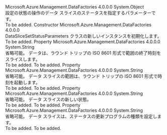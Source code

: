<Type Name="DataSliceSetStatusParameters" FullName="Microsoft.Azure.Management.DataFactories.Models.DataSliceSetStatusParameters">
  <TypeSignature Language="C#" Value="public class DataSliceSetStatusParameters" />
  <TypeSignature Language="ILAsm" Value=".class public auto ansi beforefieldinit DataSliceSetStatusParameters extends System.Object" />
  <TypeSignature Language="DocId" Value="T:Microsoft.Azure.Management.DataFactories.Models.DataSliceSetStatusParameters" />
  <TypeSignature Language="VB.NET" Value="Public Class DataSliceSetStatusParameters" />
  <TypeSignature Language="F#" Value="type DataSliceSetStatusParameters = class" />
  <AssemblyInfo>
    <AssemblyName>Microsoft.Azure.Management.DataFactories</AssemblyName>
    <AssemblyVersion>4.0.0.0</AssemblyVersion>
  </AssemblyInfo>
  <Base>
    <BaseTypeName>System.Object</BaseTypeName>
  </Base>
  <Interfaces />
  <Docs>
    <summary>
            設定の状態の操作のデータ スライスのステータスを指定するパラメーターです。
            </summary>
    <remarks>To be added.</remarks>
  </Docs>
  <Members>
    <Member MemberName=".ctor">
      <MemberSignature Language="C#" Value="public DataSliceSetStatusParameters ();" />
      <MemberSignature Language="ILAsm" Value=".method public hidebysig specialname rtspecialname instance void .ctor() cil managed" />
      <MemberSignature Language="DocId" Value="M:Microsoft.Azure.Management.DataFactories.Models.DataSliceSetStatusParameters.#ctor" />
      <MemberSignature Language="VB.NET" Value="Public Sub New ()" />
      <MemberType>Constructor</MemberType>
      <AssemblyInfo>
        <AssemblyName>Microsoft.Azure.Management.DataFactories</AssemblyName>
        <AssemblyVersion>4.0.0.0</AssemblyVersion>
      </AssemblyInfo>
      <Parameters />
      <Docs>
        <summary>
            DataSliceSetStatusParameters クラスの新しいインスタンスを初期化します。
            </summary>
        <remarks>To be added.</remarks>
      </Docs>
    </Member>
    <Member MemberName="DataSliceRangeEndTime">
      <MemberSignature Language="C#" Value="public string DataSliceRangeEndTime { get; set; }" />
      <MemberSignature Language="ILAsm" Value=".property instance string DataSliceRangeEndTime" />
      <MemberSignature Language="DocId" Value="P:Microsoft.Azure.Management.DataFactories.Models.DataSliceSetStatusParameters.DataSliceRangeEndTime" />
      <MemberSignature Language="VB.NET" Value="Public Property DataSliceRangeEndTime As String" />
      <MemberSignature Language="F#" Value="member this.DataSliceRangeEndTime : string with get, set" Usage="Microsoft.Azure.Management.DataFactories.Models.DataSliceSetStatusParameters.DataSliceRangeEndTime" />
      <MemberType>Property</MemberType>
      <AssemblyInfo>
        <AssemblyName>Microsoft.Azure.Management.DataFactories</AssemblyName>
        <AssemblyVersion>4.0.0.0</AssemblyVersion>
      </AssemblyInfo>
      <ReturnValue>
        <ReturnType>System.String</ReturnType>
      </ReturnValue>
      <Docs>
        <summary>
            省略可能。 データは、ラウンド トリップの ISO 8601 形式で範囲の終了時刻をスライスします。
            </summary>
        <value>To be added.</value>
        <remarks>To be added.</remarks>
      </Docs>
    </Member>
    <Member MemberName="DataSliceRangeStartTime">
      <MemberSignature Language="C#" Value="public string DataSliceRangeStartTime { get; set; }" />
      <MemberSignature Language="ILAsm" Value=".property instance string DataSliceRangeStartTime" />
      <MemberSignature Language="DocId" Value="P:Microsoft.Azure.Management.DataFactories.Models.DataSliceSetStatusParameters.DataSliceRangeStartTime" />
      <MemberSignature Language="VB.NET" Value="Public Property DataSliceRangeStartTime As String" />
      <MemberSignature Language="F#" Value="member this.DataSliceRangeStartTime : string with get, set" Usage="Microsoft.Azure.Management.DataFactories.Models.DataSliceSetStatusParameters.DataSliceRangeStartTime" />
      <MemberType>Property</MemberType>
      <AssemblyInfo>
        <AssemblyName>Microsoft.Azure.Management.DataFactories</AssemblyName>
        <AssemblyVersion>4.0.0.0</AssemblyVersion>
      </AssemblyInfo>
      <ReturnValue>
        <ReturnType>System.String</ReturnType>
      </ReturnValue>
      <Docs>
        <summary>
            省略可能。 データ スライスの範囲は、ラウンド トリップの ISO 8601 形式で時刻を起動します。
            </summary>
        <value>To be added.</value>
        <remarks>To be added.</remarks>
      </Docs>
    </Member>
    <Member MemberName="SliceState">
      <MemberSignature Language="C#" Value="public string SliceState { get; set; }" />
      <MemberSignature Language="ILAsm" Value=".property instance string SliceState" />
      <MemberSignature Language="DocId" Value="P:Microsoft.Azure.Management.DataFactories.Models.DataSliceSetStatusParameters.SliceState" />
      <MemberSignature Language="VB.NET" Value="Public Property SliceState As String" />
      <MemberSignature Language="F#" Value="member this.SliceState : string with get, set" Usage="Microsoft.Azure.Management.DataFactories.Models.DataSliceSetStatusParameters.SliceState" />
      <MemberType>Property</MemberType>
      <AssemblyInfo>
        <AssemblyName>Microsoft.Azure.Management.DataFactories</AssemblyName>
        <AssemblyVersion>4.0.0.0</AssemblyVersion>
      </AssemblyInfo>
      <ReturnValue>
        <ReturnType>System.String</ReturnType>
      </ReturnValue>
      <Docs>
        <summary>
            省略可能。 データ スライスの新しい状態。
            </summary>
        <value>To be added.</value>
        <remarks>To be added.</remarks>
      </Docs>
    </Member>
    <Member MemberName="UpdateType">
      <MemberSignature Language="C#" Value="public string UpdateType { get; set; }" />
      <MemberSignature Language="ILAsm" Value=".property instance string UpdateType" />
      <MemberSignature Language="DocId" Value="P:Microsoft.Azure.Management.DataFactories.Models.DataSliceSetStatusParameters.UpdateType" />
      <MemberSignature Language="VB.NET" Value="Public Property UpdateType As String" />
      <MemberSignature Language="F#" Value="member this.UpdateType : string with get, set" Usage="Microsoft.Azure.Management.DataFactories.Models.DataSliceSetStatusParameters.UpdateType" />
      <MemberType>Property</MemberType>
      <AssemblyInfo>
        <AssemblyName>Microsoft.Azure.Management.DataFactories</AssemblyName>
        <AssemblyVersion>4.0.0.0</AssemblyVersion>
      </AssemblyInfo>
      <ReturnValue>
        <ReturnType>System.String</ReturnType>
      </ReturnValue>
      <Docs>
        <summary>
            省略可能。 データ スライスは、ステータスの更新プログラムの種類を設定します。
            </summary>
        <value>To be added.</value>
        <remarks>To be added.</remarks>
      </Docs>
    </Member>
  </Members>
</Type>